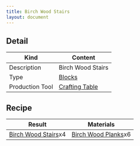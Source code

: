 ```yaml
---
title: Birch Wood Stairs
layout: document
---
```

## Detail

|Kind|Content|
|---|---|
|Description|Birch Wood Stairs|
|Type|[Blocks](Blocks)|
|Production Tool|[Crafting Table](Crafting_Table)|

## Recipe

|Result|Materials|
|---|---|
|[Birch Wood Stairs](Birch_Wood_Stairs)x4|[Birch Wood Planks](Birch_Wood_Planks)x6|

